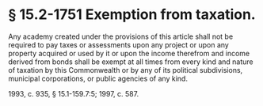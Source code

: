 # § 15.2-1751 Exemption from taxation.

<p>Any academy created under the provisions of this article shall not be required to pay taxes or assessments upon any project or upon any property acquired or used by it or upon the income therefrom and income derived from bonds shall be exempt at all times from every kind and nature of taxation by this Commonwealth or by any of its political subdivisions, municipal corporations, or public agencies of any kind.</p><p>1993, c. 935, § 15.1-159.7:5; 1997, c. 587.</p>